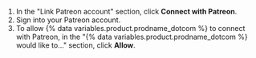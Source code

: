 1. In the "Link Patreon account" section, click **Connect with Patreon**.
1. Sign into your Patreon account.
1. To allow {% data variables.product.prodname_dotcom %} to connect with Patreon, in the "{% data variables.product.prodname_dotcom %} would like to..." section, click **Allow**.
